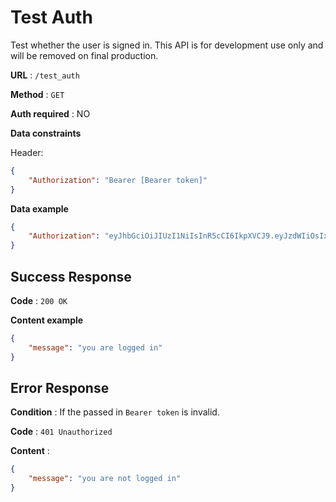 # Test Auth

Test whether the user is signed in. This API is for development use only and will be removed on final production.

**URL** : `/test_auth`

**Method** : `GET`

**Auth required** : NO

**Data constraints**

Header:
```json
{
    "Authorization": "Bearer [Bearer token]"
}
```

**Data example**

```json
{
    "Authorization": "eyJhbGciOiJIUzI1NiIsInR5cCI6IkpXVCJ9.eyJzdWIiOsIxMjM0NTY3ODkwIiwibmFtZSI6IkpvaG4gRG9lIiwiaWF0IjzxNTE2MjM5MDIyfQ.SflKxwRJSMeKKF2QT4fwpMeJf36POk6yJi_adQssw5c"
}
```

## Success Response

**Code** : `200 OK`

**Content example**

```json
{
    "message": "you are logged in"
}
```

## Error Response

**Condition** : If the passed in `Bearer token` is invalid.

**Code** : `401 Unauthorized`

**Content** :

```json
{
    "message": "you are not logged in"
}
```
